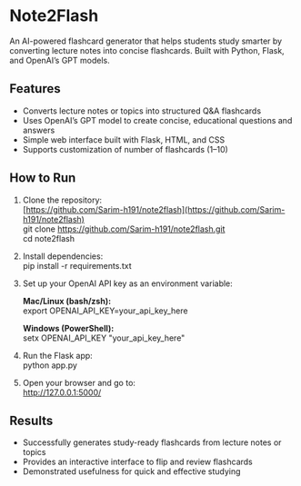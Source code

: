 # Note2Flash  

An AI-powered flashcard generator that helps students study smarter by converting lecture notes into concise flashcards. Built with Python, Flask, and OpenAI’s GPT models.  

## Features  
- Converts lecture notes or topics into structured Q&A flashcards  
- Uses OpenAI’s GPT model to create concise, educational questions and answers  
- Simple web interface built with Flask, HTML, and CSS  
- Supports customization of number of flashcards (1–10)  

## How to Run  

1. Clone the repository:  
   [https://github.com/Sarim-h191/note2flash](https://github.com/Sarim-h191/note2flash)  
   git clone https://github.com/Sarim-h191/note2flash.git  
   cd note2flash  

2. Install dependencies:  
   pip install -r requirements.txt  

3. Set up your OpenAI API key as an environment variable:  

   **Mac/Linux (bash/zsh):**  
   export OPENAI_API_KEY=your_api_key_here  

   **Windows (PowerShell):**  
   setx OPENAI_API_KEY "your_api_key_here"  

4. Run the Flask app:  
   python app.py  

5. Open your browser and go to:  
   http://127.0.0.1:5000/  

## Results  
- Successfully generates study-ready flashcards from lecture notes or topics  
- Provides an interactive interface to flip and review flashcards  
- Demonstrated usefulness for quick and effective studying  
